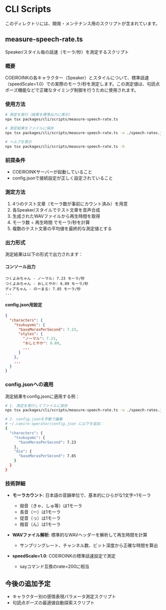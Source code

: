 # CLI Scripts

このディレクトリには、開発・メンテナンス用のスクリプトが含まれています。

## measure-speech-rate.ts

Speaker/スタイル毎の話速（モーラ/秒）を測定するスクリプト

### 概要

COEIROINKの各キャラクター（Speaker）とスタイルについて、標準話速（speedScale=1.0）での実際のモーラ/秒を測定します。この測定値は、句読点ポーズ機能などで正確なタイミング制御を行うために使用されます。

### 使用方法

```bash
# 測定を実行（結果を標準出力に表示）
npx tsx packages/cli/scripts/measure-speech-rate.ts

# 測定結果をファイルに保存
npx tsx packages/cli/scripts/measure-speech-rate.ts -o ./speech-rates.json

# ヘルプを表示
npx tsx packages/cli/scripts/measure-speech-rate.ts -h
```

### 前提条件

- COEIROINKサーバーが起動していること
- config.jsonで接続設定が正しく設定されていること

### 測定方法

1. 4つのテスト文章（モーラ数が事前にカウント済み）を用意
2. 各Speaker/スタイルでテスト文章を音声合成
3. 生成されたWAVファイルから再生時間を取得
4. モーラ数 ÷ 再生時間 でモーラ/秒を計算
5. 複数のテスト文章の平均値を最終的な測定値とする

### 出力形式

測定結果は以下の形式で出力されます：

#### コンソール出力
```
つくよみちゃん - ノーマル: 7.23 モーラ/秒
つくよみちゃん - おしとやか: 6.89 モーラ/秒
ディアちゃん - のーまる: 7.85 モーラ/秒
...
```

#### config.json用設定
```json
{
  "characters": {
    "tsukuyomi": {
      "baseMorasPerSecond": 7.23,
      "styles": {
        "ノーマル": 7.23,
        "おしとやか": 6.89,
        ...
      }
    },
    ...
  }
}
```

### config.jsonへの適用

測定結果をconfig.jsonに適用する例：

```bash
# 1. 測定を実行してファイルに保存
npx tsx packages/cli/scripts/measure-speech-rate.ts -o ./speech-rates.json

# 2. config.jsonを手動で編集
# ~/.coeiro-operator/config.json に以下を追加：
{
  "characters": {
    "tsukuyomi": {
      "baseMorasPerSecond": 7.23
    },
    "dia": {
      "baseMorasPerSecond": 7.85
    }
  }
}
```

### 技術詳細

- **モーラカウント**: 日本語の音韻単位で、基本的にひらがな1文字=1モーラ
  - 拗音（きゃ、しゅ等）は1モーラ
  - 長音（ー）は1モーラ
  - 促音（っ）は1モーラ
  - 撥音（ん）は1モーラ

- **WAVファイル解析**: 標準的なWAVヘッダーを解析して再生時間を計算
  - サンプリングレート、チャンネル数、ビット深度から正確な時間を算出

- **speedScale=1.0**: COEIROINKの標準話速設定で測定
  - sayコマンド互換のrate=200に相当

## 今後の追加予定

- キャラクター別の感情表現パラメータ測定スクリプト
- 句読点ポーズの最適値自動探索スクリプト